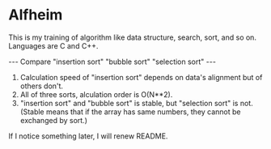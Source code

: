 # Alfheim
This is my training of algorithm like data structure, search, sort, and so on.
Languages are C and C++.


--- Compare "insertion sort" "bubble sort" "selection sort" ---

1. Calculation speed of "insertion sort" depends on data's alignment but of others don't.
2. All of three sorts, alculation order is O(N**2).
3. "insertion sort" and "bubble sort" is stable, but "selection sort" is not.
   (Stable means that if the array has same numbers, they cannot be exchanged by sort.)


If I notice something later, I will renew README.